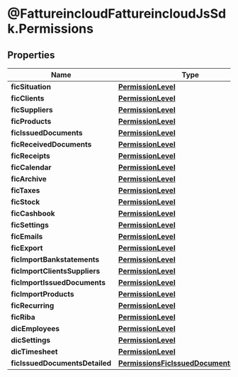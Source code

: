 # @FattureincloudFattureincloudJsSdk.Permissions

## Properties

Name | Type | Description | Notes
------------ | ------------- | ------------- | -------------
**ficSituation** | [**PermissionLevel**](PermissionLevel.md) |  | [optional] 
**ficClients** | [**PermissionLevel**](PermissionLevel.md) |  | [optional] 
**ficSuppliers** | [**PermissionLevel**](PermissionLevel.md) |  | [optional] 
**ficProducts** | [**PermissionLevel**](PermissionLevel.md) |  | [optional] 
**ficIssuedDocuments** | [**PermissionLevel**](PermissionLevel.md) |  | [optional] 
**ficReceivedDocuments** | [**PermissionLevel**](PermissionLevel.md) |  | [optional] 
**ficReceipts** | [**PermissionLevel**](PermissionLevel.md) |  | [optional] 
**ficCalendar** | [**PermissionLevel**](PermissionLevel.md) |  | [optional] 
**ficArchive** | [**PermissionLevel**](PermissionLevel.md) |  | [optional] 
**ficTaxes** | [**PermissionLevel**](PermissionLevel.md) |  | [optional] 
**ficStock** | [**PermissionLevel**](PermissionLevel.md) |  | [optional] 
**ficCashbook** | [**PermissionLevel**](PermissionLevel.md) |  | [optional] 
**ficSettings** | [**PermissionLevel**](PermissionLevel.md) |  | [optional] 
**ficEmails** | [**PermissionLevel**](PermissionLevel.md) |  | [optional] 
**ficExport** | [**PermissionLevel**](PermissionLevel.md) |  | [optional] 
**ficImportBankstatements** | [**PermissionLevel**](PermissionLevel.md) |  | [optional] 
**ficImportClientsSuppliers** | [**PermissionLevel**](PermissionLevel.md) |  | [optional] 
**ficImportIssuedDocuments** | [**PermissionLevel**](PermissionLevel.md) |  | [optional] 
**ficImportProducts** | [**PermissionLevel**](PermissionLevel.md) |  | [optional] 
**ficRecurring** | [**PermissionLevel**](PermissionLevel.md) |  | [optional] 
**ficRiba** | [**PermissionLevel**](PermissionLevel.md) |  | [optional] 
**dicEmployees** | [**PermissionLevel**](PermissionLevel.md) |  | [optional] 
**dicSettings** | [**PermissionLevel**](PermissionLevel.md) |  | [optional] 
**dicTimesheet** | [**PermissionLevel**](PermissionLevel.md) |  | [optional] 
**ficIssuedDocumentsDetailed** | [**PermissionsFicIssuedDocumentsDetailed**](PermissionsFicIssuedDocumentsDetailed.md) |  | [optional] 


